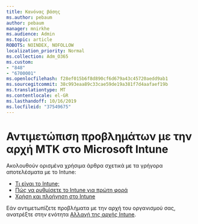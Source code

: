 ```yaml
---
title: Κανόνας βάσης
ms.author: pebaum
author: pebaum
manager: mnirkhe
ms.audience: Admin
ms.topic: article
ROBOTS: NOINDEX, NOFOLLOW
localization_priority: Normal
ms.collection: Adm_O365
ms.custom:
- "848"
- "6700001"
ms.openlocfilehash: f28ef015b6f8d890cf6d679a43c45720aedd9ab1
ms.sourcegitcommit: 38c993eaa89c33cae59de19a381f7d4aafaef19b
ms.translationtype: MT
ms.contentlocale: el-GR
ms.lasthandoff: 10/16/2019
ms.locfileid: "37549675"
---
```

# <a name="troubleshoot-issues-with-mdm-authority-in-microsoft-intune"></a>Αντιμετώπιση προβλημάτων με την αρχή ΜΤΚ στο Microsoft Intune

Ακολουθούν ορισμένα χρήσιμα άρθρα σχετικά με τα γρήγορα αποτελέσματα με το Intune:

- [Τι είναι το Intune;](https://docs.microsoft.com/intune/what-is-intune)
- [Πώς να ρυθμίσετε το Intune για πρώτη φορά](https://docs.microsoft.com/intune/setup-steps)
- [Χρήση και πλοήγηση στο Intune](https://docs.microsoft.com/intune/tutorial-walkthrough-intune-portal)

Εάν αντιμετωπίζετε προβλήματα με την αρχή του οργανισμού σας, ανατρέξτε στην ενότητα [Αλλαγή της αρχής Intune](https://docs.microsoft.com/alchemyinsights/change-mdm-authority).